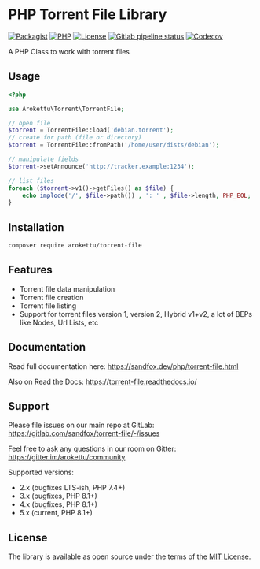 # PHP Torrent File Library

[![Packagist](https://img.shields.io/packagist/v/arokettu/torrent-file.svg?style=flat-square)](https://packagist.org/packages/arokettu/torrent-file)
[![PHP](https://img.shields.io/packagist/php-v/arokettu/torrent-file.svg?style=flat-square)](https://packagist.org/packages/arokettu/torrent-file)
[![License](https://img.shields.io/packagist/l/arokettu/torrent-file.svg?style=flat-square)](https://opensource.org/licenses/MIT)
[![Gitlab pipeline status](https://img.shields.io/gitlab/pipeline/sandfox/torrent-file/master.svg?style=flat-square)](https://gitlab.com/sandfox/torrent-file/-/pipelines)
[![Codecov](https://img.shields.io/codecov/c/gl/sandfox/torrent-file?style=flat-square)](https://codecov.io/gl/sandfox/torrent-file/)

A PHP Class to work with torrent files

## Usage

```php
<?php

use Arokettu\Torrent\TorrentFile;

// open file
$torrent = TorrentFile::load('debian.torrent');
// create for path (file or directory)
$torrent = TorrentFile::fromPath('/home/user/dists/debian');

// manipulate fields
$torrent->setAnnounce('http://tracker.example:1234');

// list files
foreach ($torrent->v1()->getFiles() as $file) {
    echo implode('/', $file->path()) , ': ' , $file->length, PHP_EOL;
}
```

## Installation

```bash
composer require arokettu/torrent-file
```

## Features

* Torrent file data manipulation
* Torrent file creation
* Torrent file listing
* Support for torrent files version 1, version 2, Hybrid v1+v2, a lot of BEPs like Nodes, Url Lists, etc

## Documentation

Read full documentation here: <https://sandfox.dev/php/torrent-file.html>

Also on Read the Docs: <https://torrent-file.readthedocs.io/>

## Support

Please file issues on our main repo at GitLab: <https://gitlab.com/sandfox/torrent-file/-/issues>

Feel free to ask any questions in our room on Gitter: <https://gitter.im/arokettu/community>

Supported versions:

* 2.x (bugfixes LTS-ish, PHP 7.4+)
* 3.x (bugfixes, PHP 8.1+)
* 4.x (bugfixes, PHP 8.1+)
* 5.x (current, PHP 8.1+)

## License

The library is available as open source under the terms of the [MIT License].

[MIT License]:  https://opensource.org/licenses/MIT
